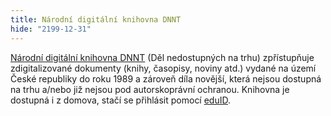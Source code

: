 ```yaml
---
title: Národní digitální knihovna DNNT
hide: "2199-12-31"
---
```


[Národní digitální knihovna DNNT](https://ndk.cz/podminky-zpristupneni?) (Děl
nedostupných na trhu) zpřístupňuje zdigitalizované dokumenty (knihy, časopisy,
noviny atd.) vydané na území České republiky do roku 1989 a zároveň díla
novější, která nejsou dostupná na trhu a/nebo již nejsou pod autorskoprávní
ochranou. Knihovna je dostupná i z domova, stačí se přihlásit pomocí
[eduID](https://drive.google.com/file/d/1dLkjeSzP3dIZat2Zfpo0UAJXbE4o3eKX/view?usp=sharing).
